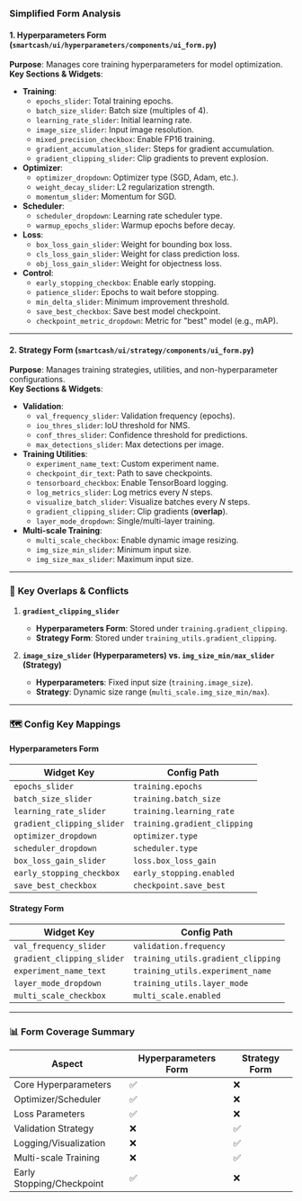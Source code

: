 ### Simplified Form Analysis  

#### **1. Hyperparameters Form (`smartcash/ui/hyperparameters/components/ui_form.py`)**  
**Purpose**: Manages core training hyperparameters for model optimization.  
**Key Sections & Widgets**:  
- **Training**:  
  - `epochs_slider`: Total training epochs.  
  - `batch_size_slider`: Batch size (multiples of 4).  
  - `learning_rate_slider`: Initial learning rate.  
  - `image_size_slider`: Input image resolution.  
  - `mixed_precision_checkbox`: Enable FP16 training.  
  - `gradient_accumulation_slider`: Steps for gradient accumulation.  
  - `gradient_clipping_slider`: Clip gradients to prevent explosion.  
- **Optimizer**:  
  - `optimizer_dropdown`: Optimizer type (SGD, Adam, etc.).  
  - `weight_decay_slider`: L2 regularization strength.  
  - `momentum_slider`: Momentum for SGD.  
- **Scheduler**:  
  - `scheduler_dropdown`: Learning rate scheduler type.  
  - `warmup_epochs_slider`: Warmup epochs before decay.  
- **Loss**:  
  - `box_loss_gain_slider`: Weight for bounding box loss.  
  - `cls_loss_gain_slider`: Weight for class prediction loss.  
  - `obj_loss_gain_slider`: Weight for objectness loss.  
- **Control**:  
  - `early_stopping_checkbox`: Enable early stopping.  
  - `patience_slider`: Epochs to wait before stopping.  
  - `min_delta_slider`: Minimum improvement threshold.  
  - `save_best_checkbox`: Save best model checkpoint.  
  - `checkpoint_metric_dropdown`: Metric for "best" model (e.g., mAP).  

---  

#### **2. Strategy Form (`smartcash/ui/strategy/components/ui_form.py`)**  
**Purpose**: Manages training strategies, utilities, and non-hyperparameter configurations.  
**Key Sections & Widgets**:  
- **Validation**:  
  - `val_frequency_slider`: Validation frequency (epochs).  
  - `iou_thres_slider`: IoU threshold for NMS.  
  - `conf_thres_slider`: Confidence threshold for predictions.  
  - `max_detections_slider`: Max detections per image.  
- **Training Utilities**:  
  - `experiment_name_text`: Custom experiment name.  
  - `checkpoint_dir_text`: Path to save checkpoints.  
  - `tensorboard_checkbox`: Enable TensorBoard logging.  
  - `log_metrics_slider`: Log metrics every *N* steps.  
  - `visualize_batch_slider`: Visualize batches every *N* steps.  
  - `gradient_clipping_slider`: Clip gradients (**overlap**).  
  - `layer_mode_dropdown`: Single/multi-layer training.  
- **Multi-scale Training**:  
  - `multi_scale_checkbox`: Enable dynamic image resizing.  
  - `img_size_min_slider`: Minimum input size.  
  - `img_size_max_slider`: Maximum input size.  

---  

### 🔑 **Key Overlaps & Conflicts**  
1. **`gradient_clipping_slider`**  
   - **Hyperparameters Form**: Stored under `training.gradient_clipping`.  
   - **Strategy Form**: Stored under `training_utils.gradient_clipping`.  

2. **`image_size_slider` (Hyperparameters) vs. `img_size_min/max_slider` (Strategy)**  
   - **Hyperparameters**: Fixed input size (`training.image_size`).  
   - **Strategy**: Dynamic size range (`multi_scale.img_size_min/max`).  

---  

### 🗺️ **Config Key Mappings**  
#### Hyperparameters Form  
| **Widget Key**               | **Config Path**                 |  
|------------------------------|---------------------------------|  
| `epochs_slider`              | `training.epochs`              |  
| `batch_size_slider`          | `training.batch_size`          |  
| `learning_rate_slider`       | `training.learning_rate`       |  
| `gradient_clipping_slider`   | `training.gradient_clipping`   |  
| `optimizer_dropdown`         | `optimizer.type`               |  
| `scheduler_dropdown`         | `scheduler.type`               |  
| `box_loss_gain_slider`       | `loss.box_loss_gain`           |  
| `early_stopping_checkbox`    | `early_stopping.enabled`       |  
| `save_best_checkbox`         | `checkpoint.save_best`         |  

#### Strategy Form  
| **Widget Key**               | **Config Path**                     |  
|------------------------------|-------------------------------------|  
| `val_frequency_slider`       | `validation.frequency`             |  
| `gradient_clipping_slider`   | `training_utils.gradient_clipping` |  
| `experiment_name_text`       | `training_utils.experiment_name`   |  
| `layer_mode_dropdown`        | `training_utils.layer_mode`        |  
| `multi_scale_checkbox`       | `multi_scale.enabled`              |  

---  

### 📊 **Form Coverage Summary**  
| **Aspect**               | **Hyperparameters Form** | **Strategy Form** |  
|---------------------------|--------------------------|-------------------|  
| Core Hyperparameters      | ✅                       | ❌                |  
| Optimizer/Scheduler       | ✅                       | ❌                |  
| Loss Parameters           | ✅                       | ❌                |  
| Validation Strategy       | ❌                       | ✅                |  
| Logging/Visualization     | ❌                       | ✅                |  
| Multi-scale Training      | ❌                       | ✅                |  
| Early Stopping/Checkpoint | ✅                       | ❌                |